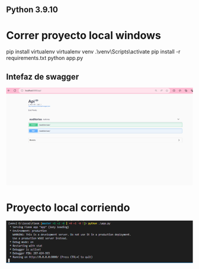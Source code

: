 ## Python 3.9.10


# Correr proyecto local windows

pip install virtualenv 
virtualenv venv
.\venv\Scripts\activate
pip install -r requirements.txt
python app.py

## Intefaz de swagger

![](images/image_swagger.png)

# Proyecto local corriendo


![](images/proyecto_local_corriendo.png)
